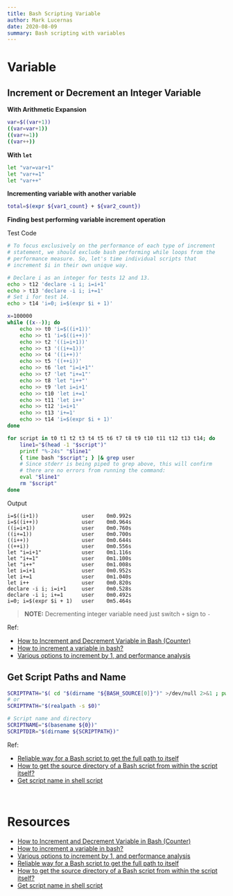 ```yaml
---
title: Bash Scripting Variable
author: Mark Lucernas
date: 2020-08-09
summary: Bash scripting with variables
---
```



# Variable

## Increment or Decrement an Integer Variable

**With Arithmetic Expansion**

```bash
var=$((var+1))
((var=var+1))
((var+=1))
((var++))
```

**With `let`**

```bash
let "var=var+1"
let "var+=1"
let "var++"
```

**Incrementing variable with another variable**

```bash
total=$(expr ${var1_count} + ${var2_count})
```

**Finding best performing variable increment operation**

Test Code

```bash
# To focus exclusively on the performance of each type of increment
# statement, we should exclude bash performing while loops from the
# performance measure. So, let's time individual scripts that
# increment $i in their own unique way.

# Declare i as an integer for tests 12 and 13.
echo > t12 'declare -i i; i=i+1'
echo > t13 'declare -i i; i+=1'
# Set i for test 14.
echo > t14 'i=0; i=$(expr $i + 1)'

x=100000
while ((x--)); do
    echo >> t0 'i=$((i+1))'
    echo >> t1 'i=$((i++))'
    echo >> t2 '((i=i+1))'
    echo >> t3 '((i+=1))'
    echo >> t4 '((i++))'
    echo >> t5 '((++i))'
    echo >> t6 'let "i=i+1"'
    echo >> t7 'let "i+=1"'
    echo >> t8 'let "i++"'
    echo >> t9 'let i=i+1'
    echo >> t10 'let i+=1'
    echo >> t11 'let i++'
    echo >> t12 'i=i+1'
    echo >> t13 'i+=1'
    echo >> t14 'i=$(expr $i + 1)'
done

for script in t0 t1 t2 t3 t4 t5 t6 t7 t8 t9 t10 t11 t12 t13 t14; do
    line1="$(head -1 "$script")"
    printf "%-24s" "$line1"
    { time bash "$script"; } |& grep user
    # Since stderr is being piped to grep above, this will confirm
    # there are no errors from running the command:
    eval "$line1"
    rm "$script"
done
```

Output
```
i=$((i+1))              user    0m0.992s
i=$((i++))              user    0m0.964s
((i=i+1))               user    0m0.760s
((i+=1))                user    0m0.700s
((i++))                 user    0m0.644s
((++i))                 user    0m0.556s
let "i=i+1"             user    0m1.116s
let "i+=1"              user    0m1.100s
let "i++"               user    0m1.008s
let i=i+1               user    0m0.952s
let i+=1                user    0m1.040s
let i++                 user    0m0.820s
declare -i i; i=i+1     user    0m0.528s
declare -i i; i+=1      user    0m0.492s
i=0; i=$(expr $i + 1)   user    0m5.464s
```

> **NOTE:** Decrementing integer variable need just switch `+` sign to `-`

Ref:

  - [How to Increment and Decrement Variable in Bash (Counter)](https://linuxize.com/post/bash-increment-decrement-variable/)
  - [How to increment a variable in bash?](https://askubuntu.com/questions/385528/how-to-increment-a-variable-in-bash)
  - [Various options to increment by 1, and performance analysis](https://askubuntu.com/questions/385528/how-to-increment-a-variable-in-bash)


## Get Script Paths and Name

```bash
SCRIPTPATH="$( cd "$(dirname "${BASH_SOURCE[0]}")" >/dev/null 2>&1 ; pwd -P )"
# or
SCRIPTPATH="$(realpath -s $0)"

# Script name and directory
SCRIPTNAME="$(basename ${0})"
SCRIPTDIR="$(dirname ${SCRIPTPATH})"
```

Ref:

  - [Reliable way for a Bash script to get the full path to itself](https://stackoverflow.com/a/4774063/11850077)
  - [How to get the source directory of a Bash script from within the script itself?](https://stackoverflow.com/a/246128/11850077)
  - [Get script name in shell script](https://www.golinuxcloud.com/get-script-name-get-script-path-shell-script/)


<br>

# Resources

  - [How to Increment and Decrement Variable in Bash (Counter)](https://linuxize.com/post/bash-increment-decrement-variable/)
  - [How to increment a variable in bash?](https://askubuntu.com/questions/385528/how-to-increment-a-variable-in-bash)
  - [Various options to increment by 1, and performance analysis](https://askubuntu.com/questions/385528/how-to-increment-a-variable-in-bash)
  - [Reliable way for a Bash script to get the full path to itself](https://stackoverflow.com/a/4774063/11850077)
  - [How to get the source directory of a Bash script from within the script itself?](https://stackoverflow.com/a/246128/11850077)
  - [Get script name in shell script](https://www.golinuxcloud.com/get-script-name-get-script-path-shell-script/)


